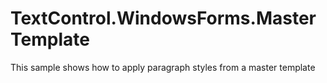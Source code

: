 # TextControl.WindowsForms.MasterTemplate
This sample shows how to apply paragraph styles from a master template
